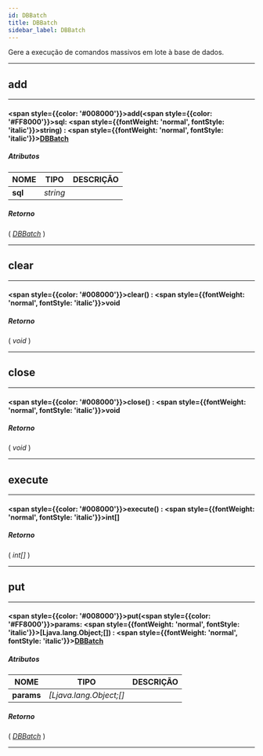 ```yaml
---
id: DBBatch
title: DBBatch
sidebar_label: DBBatch
---
```


Gere a execução de comandos massivos em lote à base de dados.

---

## add

---

#### <span style={{color: '#008000'}}>add</span>(<span style={{color: '#FF8000'}}>sql</span>: <span style={{fontWeight: 'normal', fontStyle: 'italic'}}>string</span>) : <span style={{fontWeight: 'normal', fontStyle: 'italic'}}>[DBBatch](../objects/DBBatch)</span>
##### Atributos

| NOME | TIPO | DESCRIÇÃO |
|---|---|---|
| **sql** | _string_ |   |

##### Retorno

( _[DBBatch](../objects/DBBatch)_ )


---

## clear

---

#### <span style={{color: '#008000'}}>clear</span>() : <span style={{fontWeight: 'normal', fontStyle: 'italic'}}>void</span>
##### Retorno

( _void_ )


---

## close

---

#### <span style={{color: '#008000'}}>close</span>() : <span style={{fontWeight: 'normal', fontStyle: 'italic'}}>void</span>
##### Retorno

( _void_ )


---

## execute

---

#### <span style={{color: '#008000'}}>execute</span>() : <span style={{fontWeight: 'normal', fontStyle: 'italic'}}>int[]</span>
##### Retorno

( _int[]_ )


---

## put

---

#### <span style={{color: '#008000'}}>put</span>(<span style={{color: '#FF8000'}}>params</span>: <span style={{fontWeight: 'normal', fontStyle: 'italic'}}>[Ljava.lang.Object;[]</span>) : <span style={{fontWeight: 'normal', fontStyle: 'italic'}}>[DBBatch](../objects/DBBatch)</span>
##### Atributos

| NOME | TIPO | DESCRIÇÃO |
|---|---|---|
| **params** | _[Ljava.lang.Object;[]_ |   |

##### Retorno

( _[DBBatch](../objects/DBBatch)_ )


---

